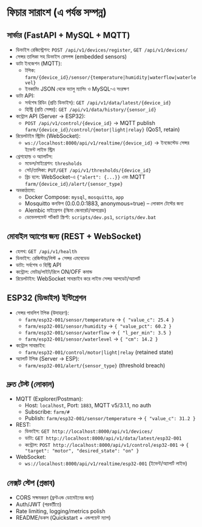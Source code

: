 # ফিচার সারাংশ (এ পর্যন্ত সম্পন্ন)

## সার্ভার (FastAPI + MySQL + MQTT)
- ডিভাইস রেজিস্ট্রেশন: `POST /api/v1/devices/register`, `GET /api/v1/devices/`
- সেন্সর তালিকা সহ ডিভাইস রেসপন্স (embedded sensors)
- ডাটা ইনজেশন (MQTT):
  - টপিক: `farm/{device_id}/sensor/{temperature|humidity|waterflow|waterlevel}`
  - ইনকামিং JSON থেকে ভ্যালু ম্যাপিং ও MySQL-এ সংরক্ষণ
- ডাটা API:
  - সর্বশেষ রিডিং (প্রতি ডিভাইস): `GET /api/v1/data/latest/{device_id}`
  - হিস্ট্রি (প্রতি সেন্সর): `GET /api/v1/data/history/{sensor_id}`
- কন্ট্রোল API (Server → ESP32):
  - `POST /api/v1/control/{device_id}` → MQTT publish `farm/{device_id}/control/{motor|light|relay}` (QoS1, retain)
- রিয়েলটাইম স্ট্রিমিং (WebSocket):
  - `ws://localhost:8000/api/v1/realtime/{device_id}` → ইনজেস্টেড সেন্সর ইভেন্ট লাইভ স্ট্রিম
- থ্রেশহোল্ড ও অ্যালার্টস:
  - মডেল/মাইগ্রেশন: `thresholds`
  - সেট/তালিকা: `PUT/GET /api/v1/thresholds/{device_id}`
  - ব্রিচ হলে: WebSocket-এ `{"alert": {...}}` এবং MQTT `farm/{device_id}/alert/{sensor_type}`
- অবকাঠামো:
  - Docker Compose: `mysql`, `mosquitto`, `app`
  - Mosquitto কনফিগ (0.0.0.0:1883, anonymous=true) – লোকাল টেস্টের জন্য
  - Alembic মাইগ্রেশন (স্কিমা জেনারেট/আপগ্রেড)
  - ডেভেলপমেন্ট শর্টকাট স্ক্রিপ্ট: `scripts/dev.ps1`, `scripts/dev.bat`

## মোবাইল অ্যাপের জন্য (REST + WebSocket)
- হেলথ: `GET /api/v1/health`
- ডিভাইস: রেজিস্টার/লিস্ট + সেন্সর এমবেডেড
- ডাটা: সর্বশেষ ও হিস্ট্রি API
- কন্ট্রোল: মোটর/লাইট/রিলে ON/OFF কমান্ড
- রিয়েলটাইম: WebSocket সাবস্ক্রাইব করে লাইভ সেন্সর আপডেট/অ্যালার্ট

## ESP32 (ডিভাইস) ইন্টিগ্রেশন
- সেন্সর পাবলিশ টপিক (উদাহরণ):
  - `farm/esp32-001/sensor/temperature` → `{ "value_c": 25.4 }`
  - `farm/esp32-001/sensor/humidity` → `{ "value_pct": 60.2 }`
  - `farm/esp32-001/sensor/waterflow` → `{ "l_per_min": 3.5 }`
  - `farm/esp32-001/sensor/waterlevel` → `{ "cm": 14.2 }`
- কন্ট্রোল সাবস্ক্রাইব:
  - `farm/esp32-001/control/motor|light|relay` (retained state)
- অ্যালার্ট টপিক (Server → ESP):
  - `farm/esp32-001/alert/{sensor_type}` (threshold breach)

## দ্রুত টেস্ট (লোকাল)
- MQTT (Explorer/Postman):
  - Host: `localhost`, Port: `1883`, MQTT v5/3.1.1, no auth
  - Subscribe: `farm/#`
  - Publish: `farm/esp32-001/sensor/temperature` → `{ "value_c": 31.2 }`
- REST:
  - ডিভাইস: `GET http://localhost:8000/api/v1/devices/`
  - ডাটা: `GET http://localhost:8000/api/v1/data/latest/esp32-001`
  - কন্ট্রোল: `POST http://localhost:8000/api/v1/control/esp32-001` → `{ "target": "motor", "desired_state": "on" }`
- WebSocket:
  - `ws://localhost:8000/api/v1/realtime/esp32-001` (ইভেন্ট/অ্যালার্ট লাইভ)

## নেক্সট স্টেপ (প্রস্তাব)
- CORS সক্ষমকরণ (ফ্রন্টএন্ড ডোমেইনের জন্য)
- Auth/JWT (পরবর্তীতে)
- Rate limiting, logging/metrics polish
- README/ডকস (Quickstart + এন্ডপয়েন্ট ম্যাপ)
